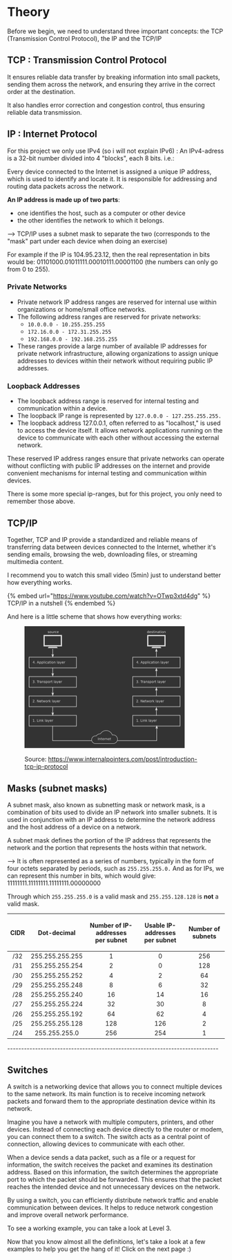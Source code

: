 # Theory

Before we begin, we need to understand three important concepts: the TCP (Transmission Control Protocol), the IP and the TCP/IP

## TCP : Transmission Control Protocol

It ensures reliable data transfer by breaking information into small packets, sending them across the network, and ensuring they arrive in the correct order at the destination.&#x20;

It also handles error correction and congestion control, thus ensuring reliable data transmission.



## IP : Internet Protocol

For this project we only use IPv4 (so i will not explain IPv6) : An IPv4-adress is a 32-bit number divided into 4 "blocks", each 8 bits. i.e.:

Every device connected to the Internet is assigned a unique IP address, which is used to identify and locate it. It is responsible for addressing and routing data packets across the network.

**An IP address is made up of two parts**:&#x20;

* one identifies the host, such as a computer or other device
* the other identifies the network to which it belongs.&#x20;

\--> TCP/IP uses a subnet mask to separate the two (corresponds to the "mask" part under each device when doing an exercise)

For example if the IP is 104.95.23.12, then the real representation in bits would be: 01101000.01011111.00010111.00001100 (the numbers can only go from 0 to 255).&#x20;

### Private Networks

* Private network IP address ranges are reserved for internal use within organizations or home/small office networks.
* The following address ranges are reserved for private networks:
  * `10.0.0.0 - 10.255.255.255`
  * `172.16.0.0 - 172.31.255.255`
  * `192.168.0.0 - 192.168.255.255`
* These ranges provide a large number of available IP addresses for private network infrastructure, allowing organizations to assign unique addresses to devices within their network without requiring public IP addresses.

### Loopback Addresses

* The loopback address range is reserved for internal testing and communication within a device.
* The loopback IP range is represented by `127.0.0.0 - 127.255.255.255.`
* The loopback address 127.0.0.1, often referred to as "localhost," is used to access the device itself. It allows network applications running on the device to communicate with each other without accessing the external network.

These reserved IP address ranges ensure that private networks can operate without conflicting with public IP addresses on the internet and provide convenient mechanisms for internal testing and communication within devices.

There is some more special ip-ranges, but for this project, you only need to remember those above.



## TCP/IP&#x20;

Together, TCP and IP provide a standardized and reliable means of transferring data between devices connected to the Internet, whether it's sending emails, browsing the web, downloading files, or streaming multimedia content.

I recommend you to watch this small video (5min) just to understand better how everything works.

{% embed url="https://www.youtube.com/watch?v=OTwp3xtd4dg" %}
TCP/IP in a nutshell
{% endembed %}

And here is a little scheme that shows how everything works:

<figure><img src="../../.gitbook/assets/image (28).png" alt="" width="371"><figcaption><p>Source: <a href="https://www.internalpointers.com/post/introduction-tcp-ip-protocol">https://www.internalpointers.com/post/introduction-tcp-ip-protocol</a></p></figcaption></figure>

##

## Masks (subnet masks)

A subnet mask, also known as subnetting mask or network mask, is a combination of bits used to divide an IP network into smaller subnets. It is used in conjunction with an IP address to determine the network address and the host address of a device on a network.

A subnet mask defines the portion of the IP address that represents the network and the portion that represents the hosts within that network.&#x20;

\--> It is often represented as a series of numbers, typically in the form of four octets separated by periods, such as `255.255.255.0.` And as for IPs, we can represent this number in bits, which would give: 11111111.11111111.11111111.00000000

Through which `255.255.255.0` is a valid mask and `255.255.128.128` is **not** a valid mask.



| CIDR |   Dot-decimal   | <p>Number of IP-addresses<br>per subnet</p> | <p>Usable IP-addresses<br>per subnet</p> | Number of subnets |
| :--: | :-------------: | :-----------------------------------------: | :--------------------------------------: | :---------------: |
|  /32 | 255.255.255.255 |                      1                      |                     0                    |        256        |
|  /31 | 255.255.255.254 |                      2                      |                     0                    |        128        |
|  /30 | 255.255.255.252 |                      4                      |                     2                    |         64        |
|  /29 | 255.255.255.248 |                      8                      |                     6                    |         32        |
|  /28 | 255.255.255.240 |                      16                     |                    14                    |         16        |
|  /27 | 255.255.255.224 |                      32                     |                    30                    |         8         |
|  /26 | 255.255.255.192 |                      64                     |                    62                    |         4         |
|  /25 | 255.255.255.128 |                     128                     |                    126                   |         2         |
|  /24 |  255.255.255.0  |                     256                     |                    254                   |         1         |

\----------------------------------------------------------------------------



## Switches

A switch is a networking device that allows you to connect multiple devices to the same network. Its main function is to receive incoming network packets and forward them to the appropriate destination device within its network.

Imagine you have a network with multiple computers, printers, and other devices. Instead of connecting each device directly to the router or modem, you can connect them to a switch. The switch acts as a central point of connection, allowing devices to communicate with each other.

When a device sends a data packet, such as a file or a request for information, the switch receives the packet and examines its destination address. Based on this information, the switch determines the appropriate port to which the packet should be forwarded. This ensures that the packet reaches the intended device and not unnecessary devices on the network.

By using a switch, you can efficiently distribute network traffic and enable communication between devices. It helps to reduce network congestion and improve overall network performance.

To see a working example, you can take a look at Level 3.





Now that you know almost all the definitions, let's take a look at a few examples to help you get the hang of it! Click on the next page :)
